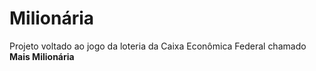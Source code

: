 # Milionária

Projeto voltado ao jogo da loteria da Caixa Econômica Federal chamado **Mais Milionária**
